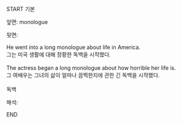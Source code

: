 START
기본

앞면:
monologue


뒷면:
<div>He went into a long monologue about life in America. </div><div><div>그는 미국 생활에 대해 장황한 독백을 시작했다.</div></div><div><br></div><div><div>The actress began a long monologue about how horrible her life is. </div><div><div>그 여배우는 그녀의 삶이 얼마나 끔찍한지에 관한 긴 독백을 시작했다.</div></div></div><div><br></div><div>독백</div>


해석:

END